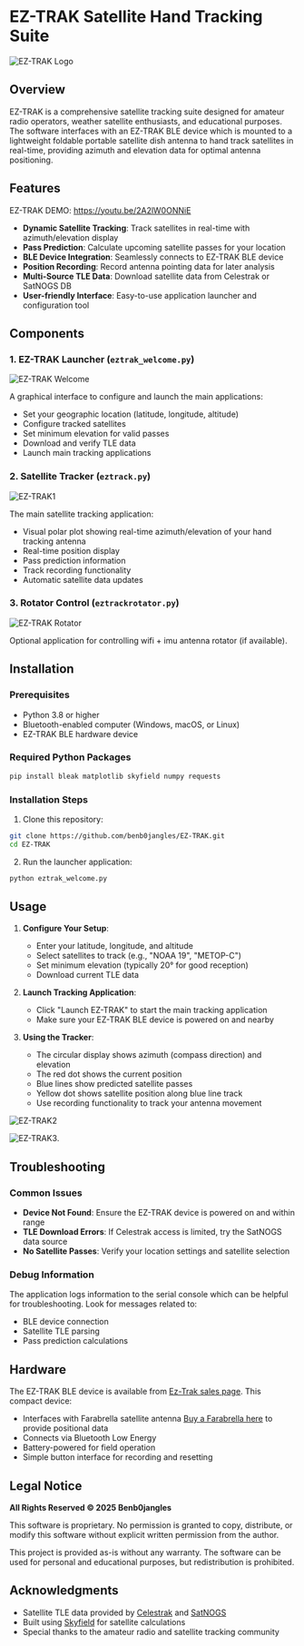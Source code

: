 # EZ-TRAK Satellite Hand Tracking Suite

![EZ-TRAK Logo](https://github.com/benb0jangles/EzTrak/blob/main/img/eztrak3.jpg)

## Overview

EZ-TRAK is a comprehensive satellite tracking suite designed for amateur radio operators, weather satellite enthusiasts, and educational purposes. The software interfaces with an EZ-TRAK BLE device which is mounted to a lightweight foldable portable satellite dish antenna to hand track satellites in real-time, providing azimuth and elevation data for optimal antenna positioning.

## Features

EZ-TRAK DEMO: https://youtu.be/2A2lW0ONNiE

- **Dynamic Satellite Tracking**: Track satellites in real-time with azimuth/elevation display
- **Pass Prediction**: Calculate upcoming satellite passes for your location
- **BLE Device Integration**: Seamlessly connects to EZ-TRAK BLE device
- **Position Recording**: Record antenna pointing data for later analysis
- **Multi-Source TLE Data**: Download satellite data from Celestrak or SatNOGS DB
- **User-friendly Interface**: Easy-to-use application launcher and configuration tool

## Components

### 1. EZ-TRAK Launcher (`eztrak_welcome.py`)

![EZ-TRAK Welcome](https://github.com/benb0jangles/EzTrak/blob/main/img/Screenshot_welcome_small.png)

A graphical interface to configure and launch the main applications:

- Set your geographic location (latitude, longitude, altitude)
- Configure tracked satellites
- Set minimum elevation for valid passes
- Download and verify TLE data
- Launch main tracking applications

### 2. Satellite Tracker (`eztrack.py`)

![EZ-TRAK1](https://github.com/benb0jangles/EzTrak/blob/main/img/Screenshot4_small.png)

The main satellite tracking application:

- Visual polar plot showing real-time azimuth/elevation of your hand tracking antenna
- Real-time position display
- Pass prediction information
- Track recording functionality
- Automatic satellite data updates

### 3. Rotator Control (`eztrackrotator.py`)

![EZ-TRAK Rotator](https://github.com/benb0jangles/EzTrak/blob/main/img/Screenshot5_small.png)

Optional application for controlling wifi + imu antenna rotator (if available).

## Installation

### Prerequisites

- Python 3.8 or higher
- Bluetooth-enabled computer (Windows, macOS, or Linux)
- EZ-TRAK BLE hardware device

### Required Python Packages

```bash
pip install bleak matplotlib skyfield numpy requests
```

### Installation Steps

1. Clone this repository:
```bash
git clone https://github.com/benb0jangles/EZ-TRAK.git
cd EZ-TRAK
```

2. Run the launcher application:
```bash
python eztrak_welcome.py
```

## Usage

1. **Configure Your Setup**:
   - Enter your latitude, longitude, and altitude
   - Select satellites to track (e.g., "NOAA 19", "METOP-C")
   - Set minimum elevation (typically 20° for good reception)
   - Download current TLE data

2. **Launch Tracking Application**:
   - Click "Launch EZ-TRAK" to start the main tracking application
   - Make sure your EZ-TRAK BLE device is powered on and nearby

3. **Using the Tracker**:
   - The circular display shows azimuth (compass direction) and elevation
   - The red dot shows the current position
   - Blue lines show predicted satellite passes
   - Yellow dot shows satellite position along blue line track
   - Use recording functionality to track your antenna movement

![EZ-TRAK2](https://github.com/benb0jangles/EzTrak/blob/main/img/eztrak_img2small.jpg)

![EZ-TRAK3](https://github.com/benb0jangles/EzTrak/blob/main/img/eztrak1small.jpg).


## Troubleshooting

### Common Issues

- **Device Not Found**: Ensure the EZ-TRAK device is powered on and within range
- **TLE Download Errors**: If Celestrak access is limited, try the SatNOGS data source
- **No Satellite Passes**: Verify your location settings and satellite selection

### Debug Information

The application logs information to the serial console which can be helpful for troubleshooting. Look for messages related to:

- BLE device connection
- Satellite TLE parsing
- Pass prediction calculations

## Hardware

The EZ-TRAK BLE device is available from [Ez-Trak sales page](coming-soon). This compact device:

- Interfaces with Farabrella satellite antenna [Buy a Farabrella here](https://www.ebay.co.uk/itm/204232411345) to provide positional data
- Connects via Bluetooth Low Energy
- Battery-powered for field operation
- Simple button interface for recording and resetting

## Legal Notice

**All Rights Reserved © 2025 Benb0jangles**

This software is proprietary. No permission is granted to copy, distribute, or modify this software without explicit written permission from the author.

This project is provided as-is without any warranty. The software can be used for personal and educational purposes, but redistribution is prohibited.

## Acknowledgments

- Satellite TLE data provided by [Celestrak](https://celestrak.org/) and [SatNOGS](https://db.satnogs.org/)
- Built using [Skyfield](https://rhodesmill.org/skyfield/) for satellite calculations
- Special thanks to the amateur radio and satellite tracking community
